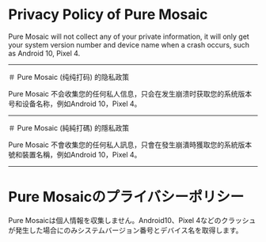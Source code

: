# Privacy Policy of Pure Mosaic

Pure Mosaic will not collect any of your private information, it will only get your system version number and device name when a crash occurs, such as Android 10, Pixel 4.

---

＃ Pure Mosaic (纯纯打码) 的隐私政策

Pure Mosaic 不会收集您的任何私人信息，只会在发生崩溃时获取您的系统版本号和设备名称，例如Android 10，Pixel 4。

---

＃ Pure Mosaic (純純打碼) 的隱私政策

Pure Mosaic 不會收集您的任何私人訊息，只會在發生崩潰時獲取您的系統版本號和裝置名稱，例如Android 10，Pixel 4。

---

# Pure Mosaicのプライバシーポリシー

Pure Mosaicは個人情報を収集しません。Android10、Pixel 4などのクラッシュが発生した場合にのみシステムバージョン番号とデバイス名を取得します。
